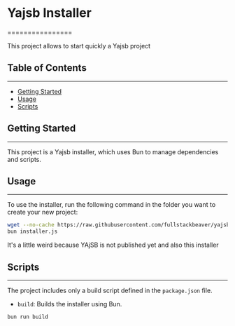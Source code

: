 # Yajsb Installer
================

This project allows to start quickly a Yajsb project

## Table of Contents
-----------------

* [Getting Started](#getting-started)
* [Usage](#usage)
* [Scripts](#scripts)

## Getting Started
---------------

This project is a Yajsb installer, which uses Bun to manage dependencies and scripts.

## Usage
-----

To use the installer, run the following command in the folder you want to create your new project:

```bash
wget --no-cache https://raw.githubusercontent.com/fullstackbeaver/yajsb-installer/refs/heads/main/installer.js
bun installer.js
```

It's a little weird because YAjSB is not published yet and also this installer

## Scripts
--------

The project includes only a build script defined in the `package.json` file.

* `build`: Builds the installer using Bun.

```bash
bun run build
```
